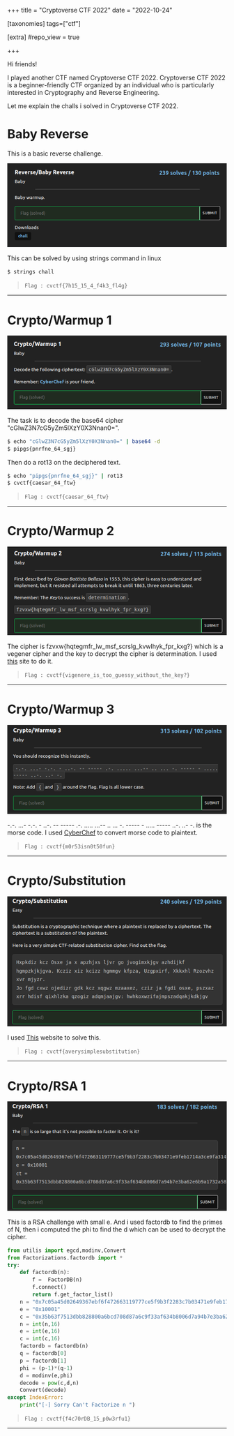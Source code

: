 +++
title = "Cryptoverse CTF 2022"
date = "2022-10-24"

[taxonomies]
tags=["ctf"]

[extra]
#repo_view = true

+++

Hi friends!

I played another CTF named Cryptoverse CTF 2022.
Cryptoverse CTF 2022 is a beginner-friendly CTF organized by an individual who is particularly interested in Cryptography and Reverse Engineering.

Let me explain the challs i solved in Cryptoverse CTF 2022.

# Baby Reverse

This is a basic reverse challenge.

![baby_reverse](/assets/img/ctf_img/cvctf22/babyreverse1.png)

This can be solved by using strings command in linux

```bash
$ strings chall
```
> `Flag : cvctf{7h15_15_4_f4k3_fl4g}`

***

# Crypto/Warmup 1

![crypto/warmup1](/assets/img/ctf_img/cvctf22/cryptowarmup1.png)

The task is to decode the base64 cipher "cGlwZ3N7cG5yZm5lXzY0X3Nnan0=".

```bash
$ echo "cGlwZ3N7cG5yZm5lXzY0X3Nnan0=" | base64 -d
$ pipgs{pnrfne_64_sgj}
```
Then do a rot13 on the deciphered text.
```bash
$ echo "pipgs{pnrfne_64_sgj}" | rot13
$ cvctf{caesar_64_ftw}
```
> `Flag : cvctf{caesar_64_ftw}`

***

# Crypto/Warmup 2

![crypto/warmup2](/assets/img/ctf_img/cvctf22/cryptowarmup2.png)

The cipher is fzvxw{hqtegmfr_lw_msf_scrslg_kvwlhyk_fpr_kxg?} which is a vegener cipher and the key to decrypt the cipher is determination. 
I used [this](https://www.dcode.fr/vigenere-cipher) site to do it.

> `Flag : cvctf{vigenere_is_too_guessy_without_the_key?}`

***

# Crypto/Warmup 3

![crypto/warmup3](/assets/img/ctf_img/cvctf22/cryptowarmup3.png)

-.-. ...- -.-. - ..-. -- ----- .-. ..... ...-- .. ... -. ----- - ..... ----- ..-. ..- -. is the morse code. I used [CyberChef](https://gchq.github.io/CyberChef/) to convert morse code to plaintext.

> `Flag : cvctf{m0r53isn0t50fun}`
***

# Crypto/Substitution

![crypto/Substitution](/assets/img/ctf_img/cvctf22/cryptosubstitution.png)

I used [This](https://www.guballa.de/substitution-solver) website to solve this.

> `Flag : cvctf{averysimplesubstitution}`
***

# Crypto/RSA 1

![crypto/RSA1](/assets/img/ctf_img/cvctf22/cryptorsa1.png)

This is a RSA challenge with small e. And i used factordb to find the primes of N, then i computed the phi to find the d which can be used to decrypt the cipher.

```python
from utilis import egcd,modinv,Convert
from Factorizations.factordb import *
try:
    def factordb(n):
        f =  FactorDB(n)
        f.connect()
        return f.get_factor_list()
    n = "0x7c05a45d02649367ebf6f472663119777ce5f9b3f2283c7b03471e9feb1714a3ce9fa31460eebd9cd5aca7620ecdb52693a736e2fcc83d7909130c6038813fd16ef50c5ca6f491b4a8571289e6ef710536c4615604f8e7aeea606d4b5f59d7adbec935df23dc2bbc2adebbee07c05beb7fa68065805d8c8f0e86b5c3f654e651"
    e = "0x10001"
    c = "0x35b63f7513dbb828800a6bcd708d87a6c9f33af634b8006d7a94b7e3ba62e6b9a1732a58dc35a8df9f7554e1168bfe3de1cb64792332fc8e5c9d5db1e49e86deb650ee0313aae53b227c75e40779a150ddb521f3c80f139e26b2a8880f0869f755965346cd28b7ddb132cf8d8dcc31c6b1befc83e21d8c452bcce8b9207ab76e"
    n = int(n,16)
    e = int(e,16)
    c = int(c,16)
    factordb = factordb(n)
    q = factordb[0]
    p = factordb[1]
    phi = (p-1)*(q-1)
    d = modinv(e,phi)
    decode = pow(c,d,n)
    Convert(decode)
except IndexError:
    print("[-] Sorry Can't Factorize n ")
```
> `Flag : cvctf{f4c70rDB_15_p0w3rfu1}`

***